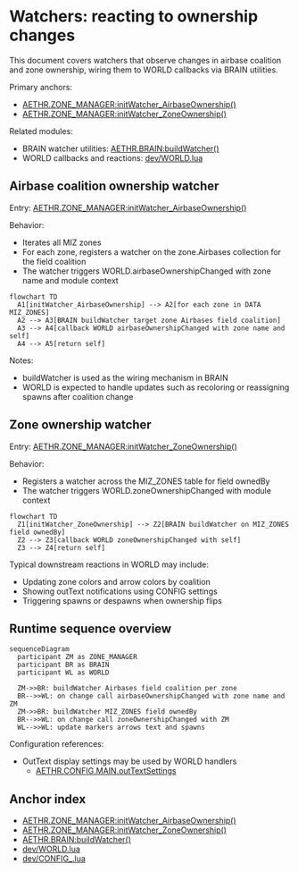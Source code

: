 # Watchers: reacting to ownership changes

This document covers watchers that observe changes in airbase coalition and zone ownership, wiring them to WORLD callbacks via BRAIN utilities.

Primary anchors:
- [AETHR.ZONE_MANAGER:initWatcher_AirbaseOwnership()](../../dev/ZONE_MANAGER.lua:1103)
- [AETHR.ZONE_MANAGER:initWatcher_ZoneOwnership()](../../dev/ZONE_MANAGER.lua:1113)

Related modules:
- BRAIN watcher utilities: [AETHR.BRAIN:buildWatcher()](../../dev/BRAIN.lua:242)
- WORLD callbacks and reactions: [dev/WORLD.lua](../../dev/WORLD.lua)


## Airbase coalition ownership watcher

Entry: [AETHR.ZONE_MANAGER:initWatcher_AirbaseOwnership()](../../dev/ZONE_MANAGER.lua:1103)

Behavior:
- Iterates all MIZ zones
- For each zone, registers a watcher on the zone.Airbases collection for the field coalition
- The watcher triggers WORLD.airbaseOwnershipChanged with zone name and module context

```mermaid
flowchart TD
  A1[initWatcher_AirbaseOwnership] --> A2[for each zone in DATA MIZ_ZONES]
  A2 --> A3[BRAIN buildWatcher target zone Airbases field coalition]
  A3 --> A4[callback WORLD airbaseOwnershipChanged with zone name and self]
  A4 --> A5[return self]
```

Notes:
- buildWatcher is used as the wiring mechanism in BRAIN
- WORLD is expected to handle updates such as recoloring or reassigning spawns after coalition change


## Zone ownership watcher

Entry: [AETHR.ZONE_MANAGER:initWatcher_ZoneOwnership()](../../dev/ZONE_MANAGER.lua:1113)

Behavior:
- Registers a watcher across the MIZ_ZONES table for field ownedBy
- The watcher triggers WORLD.zoneOwnershipChanged with module context

```mermaid
flowchart TD
  Z1[initWatcher_ZoneOwnership] --> Z2[BRAIN buildWatcher on MIZ_ZONES field ownedBy]
  Z2 --> Z3[callback WORLD zoneOwnershipChanged with self]
  Z3 --> Z4[return self]
```

Typical downstream reactions in WORLD may include:
- Updating zone colors and arrow colors by coalition
- Showing outText notifications using CONFIG settings
- Triggering spawns or despawns when ownership flips


## Runtime sequence overview

```mermaid
sequenceDiagram
  participant ZM as ZONE_MANAGER
  participant BR as BRAIN
  participant WL as WORLD

  ZM->>BR: buildWatcher Airbases field coalition per zone
  BR-->>WL: on change call airbaseOwnershipChanged with zone name and ZM
  ZM->>BR: buildWatcher MIZ_ZONES field ownedBy
  BR-->>WL: on change call zoneOwnershipChanged with ZM
  WL-->>WL: update markers arrows text and spawns
```

Configuration references:
- OutText display settings may be used by WORLD handlers
  - [AETHR.CONFIG.MAIN.outTextSettings](../../dev/CONFIG_.lua:336)


## Anchor index

- [AETHR.ZONE_MANAGER:initWatcher_AirbaseOwnership()](../../dev/ZONE_MANAGER.lua:1103)
- [AETHR.ZONE_MANAGER:initWatcher_ZoneOwnership()](../../dev/ZONE_MANAGER.lua:1113)
- [AETHR.BRAIN:buildWatcher()](../../dev/BRAIN.lua:242)
- [dev/WORLD.lua](../../dev/WORLD.lua)
- [dev/CONFIG_.lua](../../dev/CONFIG_.lua)